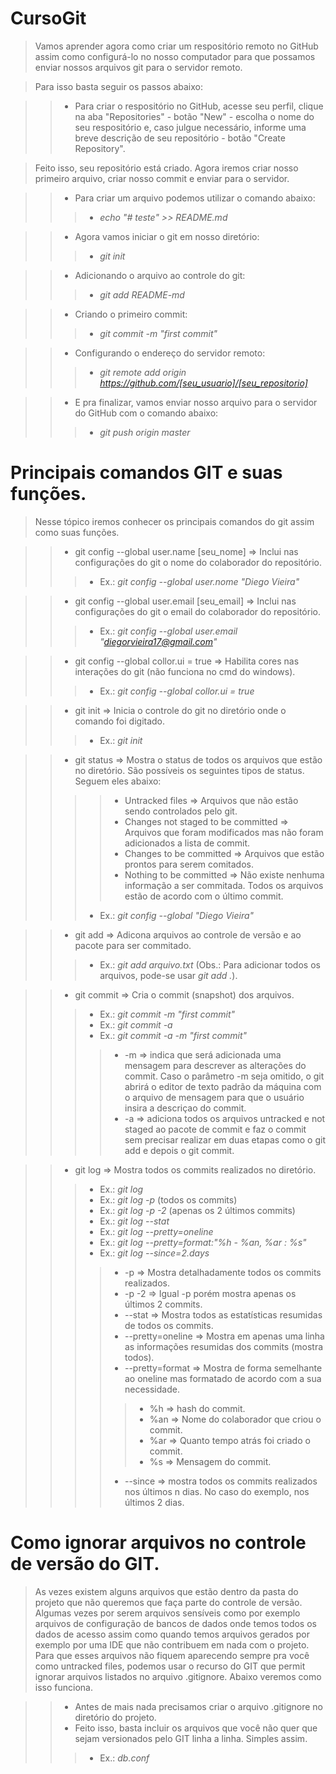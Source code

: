 # CursoGit

> Vamos aprender agora como criar um respositório remoto no GitHub assim como configurá-lo no nosso computador para que possamos enviar nossos arquivos git para o servidor remoto.

> Para isso basta seguir os passos abaixo:

>>+ Para criar o respositório no GitHub, acesse seu perfil, clique na aba "Repositories" - botão "New" - escolha o nome do seu respositório e, caso julgue necessário, informe uma breve descrição de seu repositório - botão "Create Repository".

> Feito isso, seu repositório está criado. Agora iremos criar nosso primeiro arquivo, criar nosso commit e enviar para o servidor.

>>+ Para criar um arquivo podemos utilizar o comando abaixo:
>>>* *echo "# teste" >> README.md*

>>+ Agora vamos iniciar o git em nosso diretório:
>>>* *git init*

>>+ Adicionando o arquivo ao controle do git:
>>>* *git add README-md*

>>+ Criando o primeiro commit:
>>>* *git commit -m "first commit"*

>>+ Configurando o endereço do servidor remoto:
>>>* *git remote add origin https://github.com/[seu_usuario]/[seu_repositorio]*

>>+ E pra finalizar, vamos enviar nosso arquivo para o servidor do GitHub com o comando abaixo:
>>>* *git push origin master*


# Principais comandos GIT e suas funções.

> Nesse tópico iremos conhecer os principais comandos do git assim como suas funções.

>>+ git config --global user.name [seu_nome] => Inclui nas configurações do git o nome do colaborador do repositório.
>>>* Ex.: *git config --global user.nome "Diego Vieira"*

>>+ git config --global user.email [seu_email] => Inclui nas configurações do git o email do colaborador do repositório.
>>>* Ex.: *git config --global user.email "diegorvieira17@gmail.com"*

>>+ git config --global collor.ui = true => Habilita cores nas interações do git (não funciona no cmd do windows).
>>>* Ex.: *git config --global collor.ui = true*

>>+ git init => Inicia o controle do git no diretório onde o comando foi digitado.
>>>* Ex.: *git init*

>>+ git status => Mostra o status de todos os arquivos que estão no diretório. São possíveis os seguintes tipos de status. Seguem eles abaixo:
>>>>- Untracked files => Arquivos que não estão sendo controlados pelo git.
>>>>- Changes not staged to be committed => Arquivos que foram modificados mas não foram adicionados a lista de commit.
>>>>- Changes to be committed => Arquivos que estão prontos para serem comitados.
>>>>- Nothing to be committed => Não existe nenhuma informação a ser commitada. Todos os arquivos estão de acordo com o último commit.
>>>* Ex.: *git config --global "Diego Vieira"*

>>+ git add => Adicona arquivos ao controle de versão e ao pacote para ser commitado.
>>>* Ex.: *git add arquivo.txt* (Obs.: Para adicionar todos os arquivos, pode-se usar *git add .*).

>>+ git commit => Cria o commit (snapshot) dos arquivos.
>>>* Ex.: *git commit -m "first commit"*
>>>* Ex.: *git commit -a*
>>>* Ex.: *git commit -a -m "first commit"*
>>>>- -m => indica que será adicionada uma mensagem para descrever as alterações do commit. Caso o parâmetro -m seja omitido, o git abrirá o editor de texto padrão da máquina com o arquivo de mensagem para que o usuário insira a descriçao do commit.
>>>>- -a => adiciona todos os arquivos untracked e not staged ao pacote de commit e faz o commit sem precisar realizar em duas etapas como o git add e depois o git commit.

>>+ git log => Mostra todos os commits realizados no diretório.
>>>* Ex.: *git log*
>>>* Ex.: *git log -p* (todos os commits)
>>>* Ex.: *git log -p -2* (apenas os 2 últimos commits)
>>>* Ex.: *git log --stat*
>>>* Ex.: *git log --pretty=oneline*
>>>* Ex.: *git log --pretty=format:"%h - %an, %ar : %s"*
>>>* Ex.: *git log --since=2.days*
>>>>- -p => Mostra detalhadamente todos os commits realizados.
>>>>- -p -2 => Igual -p porém mostra apenas os últimos 2 commits.
>>>>- --stat => Mostra todos as estatísticas resumidas de todos os commits.
>>>>- --pretty=oneline => Mostra em apenas uma linha as informações resumidas dos commits (mostra todos).
>>>>- --pretty=format => Mostra de forma semelhante ao oneline mas formatado de acordo com a sua necessidade.
>>>>>- %h => hash do commit.
>>>>>- %an => Nome do colaborador que criou o commit.
>>>>>- %ar => Quanto tempo atrás foi criado o commit.
>>>>>- %s => Mensagem do commit.
>>>>- --since => mostra todos os commits realizados nos últimos n dias. No caso do exemplo, nos últimos 2 dias.


# Como ignorar arquivos no controle de versão do GIT.

>As vezes existem alguns arquivos que estão dentro da pasta do projeto que não queremos que faça parte do controle de versão. Algumas vezes por serem arquivos sensíveis como por exemplo arquivos de configuração de bancos de dados onde temos todos os dados de acesso assim como quando temos arquivos gerados por exemplo por uma IDE que não contribuem em nada com o projeto.
>Para que esses arquivos não fiquem aparecendo sempre pra você como untracked files, podemos usar o recurso do GIT que permit ignorar arquivos listados no arquivo .gitignore. Abaixo veremos como isso funciona.

>>+ Antes de mais nada precisamos criar o arquivo .gitignore no diretório do projeto.
>>+ Feito isso, basta incluir os arquivos que você não quer que sejam versionados pelo GIT linha a linha. Simples assim.
>>>* Ex.: *db.conf*